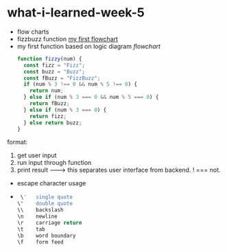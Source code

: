 # what-i-learned-week-5

- flow charts
- fizzbuzz function [my first flowchart](fizzbuzzflowchart.png)
- my first function based on logic diagram _flowchart_
  ```javascript
  function fizzy(num) {
    const fizz = "Fizz";
    const buzz = "Buzz";
    const fBuzz = "FizzBuzz";
    if (num % 3 !== 0 && num % 5 !== 0) {
      return num;
    } else if (num % 3 === 0 && num % 5 === 0) {
      return fBuzz;
    } else if (num % 3 === 0) {
      return fizz;
    } else return buzz;
  }
  ```

format:

1. get user input
2. run input through function
3. print result ---> this separates user interface from backend.
   ! === not.

- escape character usage
- ```javascript
   \'	single quote
  \"	double quote
  \\	backslash
  \n	newline
  \r	carriage return
  \t	tab
  \b	word boundary
  \f	form feed
  ```

```

```
